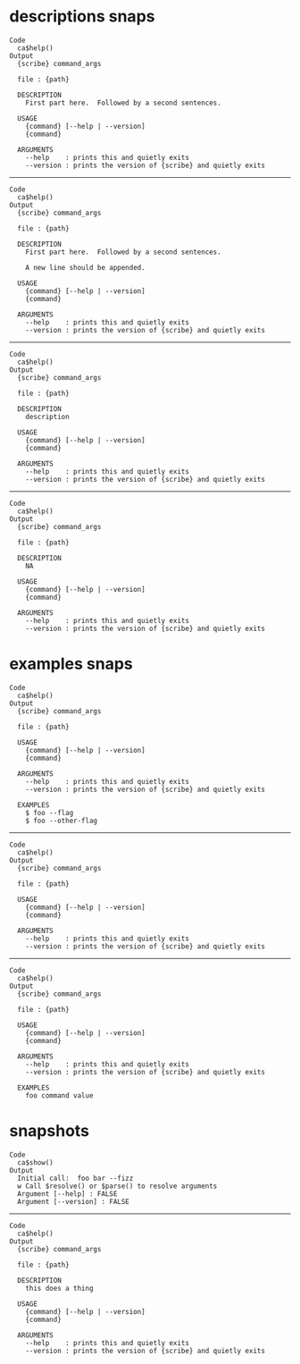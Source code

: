 # descriptions snaps

    Code
      ca$help()
    Output
      {scribe} command_args
      
      file : {path}
      
      DESCRIPTION
        First part here.  Followed by a second sentences.
      
      USAGE
        {command} [--help | --version]
        {command}  
      
      ARGUMENTS
        --help    : prints this and quietly exits                   
        --version : prints the version of {scribe} and quietly exits

---

    Code
      ca$help()
    Output
      {scribe} command_args
      
      file : {path}
      
      DESCRIPTION
        First part here.  Followed by a second sentences.
      
        A new line should be appended.
      
      USAGE
        {command} [--help | --version]
        {command}  
      
      ARGUMENTS
        --help    : prints this and quietly exits                   
        --version : prints the version of {scribe} and quietly exits

---

    Code
      ca$help()
    Output
      {scribe} command_args
      
      file : {path}
      
      DESCRIPTION
        description
      
      USAGE
        {command} [--help | --version]
        {command}  
      
      ARGUMENTS
        --help    : prints this and quietly exits                   
        --version : prints the version of {scribe} and quietly exits

---

    Code
      ca$help()
    Output
      {scribe} command_args
      
      file : {path}
      
      DESCRIPTION
        NA
      
      USAGE
        {command} [--help | --version]
        {command}  
      
      ARGUMENTS
        --help    : prints this and quietly exits                   
        --version : prints the version of {scribe} and quietly exits

# examples snaps

    Code
      ca$help()
    Output
      {scribe} command_args
      
      file : {path}
      
      USAGE
        {command} [--help | --version]
        {command}  
      
      ARGUMENTS
        --help    : prints this and quietly exits                   
        --version : prints the version of {scribe} and quietly exits
      
      EXAMPLES
        $ foo --flag      
        $ foo --other-flag

---

    Code
      ca$help()
    Output
      {scribe} command_args
      
      file : {path}
      
      USAGE
        {command} [--help | --version]
        {command}  
      
      ARGUMENTS
        --help    : prints this and quietly exits                   
        --version : prints the version of {scribe} and quietly exits

---

    Code
      ca$help()
    Output
      {scribe} command_args
      
      file : {path}
      
      USAGE
        {command} [--help | --version]
        {command}  
      
      ARGUMENTS
        --help    : prints this and quietly exits                   
        --version : prints the version of {scribe} and quietly exits
      
      EXAMPLES
        foo command value

# snapshots

    Code
      ca$show()
    Output
      Initial call:  foo bar --fizz
      w Call $resolve() or $parse() to resolve arguments
      Argument [--help] : FALSE
      Argument [--version] : FALSE

---

    Code
      ca$help()
    Output
      {scribe} command_args
      
      file : {path}
      
      DESCRIPTION
        this does a thing
      
      USAGE
        {command} [--help | --version]
        {command}  
      
      ARGUMENTS
        --help    : prints this and quietly exits                   
        --version : prints the version of {scribe} and quietly exits

